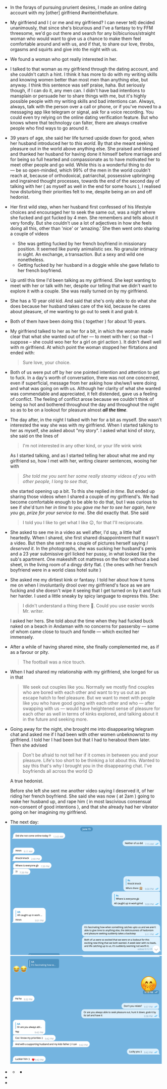 - In the forays of pursuing prurient desires, I made an online dating account with my [other] girlfriend #writeinthefuture.
- My girlfriend and I ( or me and my girlfriend? I can never tell) decided unanimously, that since she's bicurious and I've a fantasy to try FFM threesome, we'd go out there and search for any bi/bicurious/straight woman who would want to give us a chance to make them feel comfortable around and with us, and if that, to share our love, throbs, orgasms and squirts and give into the night with us.
- We found a woman who got really interested in her.
- I talked to that woman as my girlfriend through the dating account, and she couldn't catch a hint. I think it has more to do with my writing skills and knowing women better than most men than anything else, but anyway. I think this sentence was self praise, haha. But seriously though, if I can do it, any men can. I didn't have bad intentions to mansplain or persuade her to share things with me, but it's highly possible people with my writing skills and bad intentions can. Always, always, talk with the person over a call or phone, or if you've moved to a messaging app like telegram or signal, ask for a voice recording. You could even try relying on the online dating verification feature. But who knows where that technology can falter, there are always creative people who find ways to go around it.
- 39 years of age, she said her life turned upside down for good, when her husband introduced her to *this world*. By that she meant seeking pleasure out in the world above anything else. She praised and blessed and thanked her husband for having done it himself before marriage and for being so full hearted and compassionate as to have motivated her to meet other people and go wild. While this is a wonderful thing to do — be so open-minded, which 99% of the men in the world couldn't reach at, because of orthodoxical, patriarchal, possessive upbringing and ingrained thought processes, towards the end of the second day of talking with her ( as myself as well in the end for some hours ), I realised how disturbing their priorities felt to me, despite being an on and off hedonist.
- Her first wild step, when her husband first confessed of his lifestyle choices and encouraged her to seek the same out, was a night where she fucked and got fucked by 4 men. She remembers and tells about it very fondly. But she couldn't use a lot of adjectives in how she feels doing all this, other than 'nice' or 'amazing.' She then went onto sharing a couple of videos
	- She was getting fucked by her french boyfriend in missionary position. It seemed like purely animalistic sex. No granular intimacy in sight. An exchange, a transaction. But a sexy and wild one nonetheless.
	- Getting fucked by her husband in a doggie while she gave fellatio to her french boyfriend.
- Up until this time I'd been talking as my girlfriend. She kept wanting to meet with her or talk with her, despite our telling that we didn't want to explore it with a couple. She was really turned on by my girlfriend.
- She has a 10 year old kid. And said that she's only able to do what she does because her husband takes care of the kid, because he cares about pleasure, of me wanting to go out to seek it and grab it.
- Both of them have been doing this ( together ) for about 10 years.
- My girlfriend talked to her as her for a bit, in which the woman made clear that what she wanted out of her — to meet with her ( so that – I suppose – she could woo her for a girl on girl action ). It didn't dwell well with m girlfriend. At which point the woman stopped her flirtations and ended with:
  
  > Sure love, your choice.
- Both of us were put off by her one pointed intention and attention to get to fuck. In a day's worth of conversation, there was not one concerned, even if superficial, message from her asking how she/we/I were doing and what was going on with us. Although her clarity of what she wanted was commendable and appreciated, it felt distended, gave us a feeling of conflict. The feeling of conflict arose because we couldn't think of being so hot and bothered throughout the day and throughout the night so as to be on a lookout for pleasure almost ***all the time***.
- The day after, in the night I talked with her for a bit as myself. She wasn't interested the way she was with my girlfriend. When I started talking to her as myself, she asked about "my story". I asked what kind of story, she said on the lines of 
  
  > I'm not interested in any other kind, or your life wink wink
  
  As I started talking, and as I started telling her about what me and my girlfriend so, how I met with her, writing clearer sentences, wooing her with
  
  > _She told me you sent her some really steamy videos of you with other people, I long to see that_,
  
  she started opening up a bit. To this she replied _in time_. But ended up sharing those videos when I shared a couple of my girlfriend's. We had become comfortable enough to be able to do that, but I was curious to see if she'd turn her _in time_ to _you gave me her to see her again, here you go, prize for your service to me_. She did exactly that. She said
  
  > I told you I like to get what I like 😉, for that I'll reciprocate.
- She asked to see me in a video as well after, I'd say, a little half heartedly. When I shared, she first shared disappointment that it wasn't a video. But then she sent me a couple of pictures herself saying _I deserved it_. In the photographs, she was sucking her husband's penis and a 23 year submissive girl licked her pussy, in what looked like the sub's apartment. One makeshift cot mattress on the floor without a bed sheet, in the living room of a dingy dirty flat. ( the ones with her french boyfriend were in a world class hotel suite )
- She asked me my dirtiest kink or fantasy. I told her about how it turns me on when I involuntarily drool over my girlfriend's face as we are fucking and she doesn't wipe it seeing that I get turned on by it and fuck her harder. I used a little sneaky by spicy language to express this. She:
  > I didn't understand a thing there 🤣. Could you use easier words Mr. writer.
  
  I asked her hers. She told about the time when they had fucked buck naked on a beach in Andaman with no concerns for passersby — some of whom came close to touch and fondle — which excited her immensely.
- After a while of having shared mine, she finally complemented me, as if as a favour or pity.
  
  > The football was a nice touch.
- When I had shared my relationship with my girlfriend, she longed for us in that
  > We seek out couples like you. Normally we mostly find couples who are bored with each other and want to try us out as an escape hatch to feel pleasure. But we want to meet with people like you who have good going with each other and who — after swapping with us — would have heightened sense of pleasure for each other as well in terms of kinks explored, and talking about it in the future and seeking more.
- Going away for the night, she brought me into disappearing telegram chat and asked me if I had been with other women unbeknownst to my girlfriend. I told her I had been but that I had to herabout them later. Then she advised
  
  > Don't be afraid to not tell her if it comes in between you and your pleasure. Life's too short to be thinking a lot about this. Wanted to say this that's why I brought you in the disappearing chat. I've boyfriends all across the world 😉
  
  A true hedonist.
  
  Before she left she sent me another video saying I deserved it, of her riding her french boyfriend. She said she was now ( at 2am ) going to wake her husband up, and rape him ( in most lascivious consensual non-consent of good intentions ), and that she already had her vibrator going on her imagining my girlfriend.
- The next day:
  ![Screenshot 2023-06-16 at 11.28.32 AM.png](../assets/Screenshot_2023-06-16_at_11.28.32_AM_1686895115944_0.png)
  ![Screenshot 2023-06-16 at 11.28.50 AM.png](../assets/Screenshot_2023-06-16_at_11.28.50_AM_1686895133456_0.png)
-
	-
		-
-
-